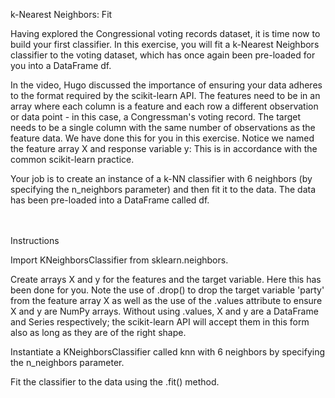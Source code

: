 k-Nearest Neighbors: Fit  

Having explored the Congressional voting records dataset, it is time now to build your first classifier. In this exercise, you will fit a k-Nearest Neighbors classifier to the voting dataset, which has once again been pre-loaded for you into a DataFrame df.

In the video, Hugo discussed the importance of ensuring your data adheres to the format required by the scikit-learn API. The features need to be in an array where each column is a feature and each row a different observation or data point - in this case, a Congressman's voting record. The target needs to be a single column with the same number of observations as the feature data. We have done this for you in this exercise. Notice we named the feature array X and response variable y: This is in accordance with the common scikit-learn practice.

Your job is to create an instance of a k-NN classifier with 6 neighbors (by specifying the n_neighbors parameter) and then fit it to the data. The data has been pre-loaded into a DataFrame called df.

<br>
<br>            
Instructions  

Import KNeighborsClassifier from sklearn.neighbors.  

Create arrays X and y for the features and the target variable. Here this has been done for you. Note the use of .drop() to drop the target variable 'party' from the feature array X as well as the use of the .values attribute to ensure X and y are NumPy arrays. Without using .values, X and y are a DataFrame and Series respectively; the scikit-learn API will accept them in this form also as long as they are of the right shape.

Instantiate a KNeighborsClassifier called knn with 6 neighbors by specifying the n_neighbors parameter.  

Fit the classifier to the data using the .fit() method.
